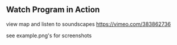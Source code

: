 ## Watch Program in Action

view map and listen to soundscapes
https://vimeo.com/383862736


see example.png's for screenshots
